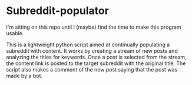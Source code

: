 # Subreddit-populator

I'm sitting on this repo until I (maybe) find the time to make this program usable.

This is a lightweight python script aimed at continually populating a subreddit with content. It works by creating a stream of new posts and analyzing the titles for keywords. Once a post is selected from the stream, the content link is posted to the target subreddit with the original title. The script also makes a comment of the new post saying that the post was made by a bot.
